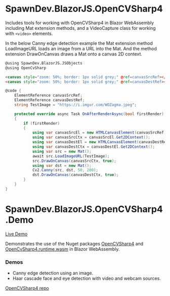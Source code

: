 # SpawnDev.BlazorJS.OpenCVSharp4

Includes tools for working with OpenCVSharp4 in Blazor WebAssembly including Mat extension methods, and a VideoCapture class for working with ```<video>``` elements.

In the below Canny edge detection example the Mat extension method LoadImageURL loads an image from a URL into the Mat. And the method extension DrawOnCanvas draws a Mat onto a canvas 2D context.

```html
@using SpawnDev.BlazorJS.JSObjects
@using OpenCvSharp

<canvas style="zoom: 50%; border: 1px solid grey;" @ref=canvasSrcRef></canvas>
<canvas style="zoom: 50%; border: 1px solid grey;" @ref=canvasDestRef></canvas>
```
```cs
@code {
    ElementReference canvasSrcRef;
    ElementReference canvasDestRef;
    string TestImage = "https://i.imgur.com/WOZagma.jpeg";

    protected override async Task OnAfterRenderAsync(bool firstRender)
    {
        if (firstRender)
        {
            using var canvasSrcEl = new HTMLCanvasElement(canvasSrcRef);
            using var canvasSrcCtx = canvasSrcEl.Get2DContext();
            using var canvasDestEl = new HTMLCanvasElement(canvasDestRef);
            using var canvasDestCtx = canvasDestEl.Get2DContext();
            using var src = new Mat();
            await src.LoadImageURL(TestImage);
            src.DrawOnCanvas(canvasSrcCtx, true);
            using var dst = new Mat();
            Cv2.Canny(src, dst, 50, 200);
            dst.DrawOnCanvas(canvasDestCtx, true);
        }
    }
}
```

# SpawnDev.BlazorJS.OpenCVSharp4.Demo

[Live Demo](https://lostbeard.github.io/SpawnDev.BlazorJS.OpenCVSharp4/)

Demonstrates the use of the Nuget packages [OpenCVSharp4](https://www.nuget.org/packages/OpenCvSharp4) and [OpenCvSharp4.runtime.wasm](https://www.nuget.org/packages/OpenCvSharp4.runtime.wasm/) in Blazor WebAssembly. 

### Demos  
- Canny edge detection using an image.
- Haar cascade face and eye detection with video and webcam sources.

[OpenCVSharp4 repo]([OpenCVSharp4](https://github.com/shimat/opencvsharp))

